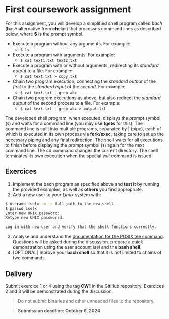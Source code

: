 # First coursework assignment

For this assignment, you will develop a simplified shell program called *bach* (**b**ash **a**lternative from **ch**elas) that
processes command lines as described below, where **$** is the prompt symbol.

- Execute a program without any arguments. For example:
    * ```$ ls```
- Execute a program with arguments. For example:
    * ```$ cat text1.txt text2.txt```
- Execute a program with or without arguments, redirecting its *standard output* to a file. For example:
    * ```$ cat text.txt > copy.txt```
- Chain two program execution, connecting the *standard output* of the *first* to the *standard input* of the *second*. For example:
    * ```$ cat text.txt | grep abc```
- Chain two program executions as above, but also redirect the *standard output* of the second process to a file. For example:
    * ```$ cat text.txt | grep abc > output.txt```

The developed shell program, when executed, displays the prompt symbol (```$```) and waits for a command line (you may use **fgets** for this). The command line is split into multiple programs, separated by | (pipe), each of which is executed in its own process via **fork/exec**, taking care to set up the necessary piping and any final redirection. The shell waits for all executions to finish before displaying the prompt symbol (```$```) again for the next command line. The cd command changes the current directory. The shell terminates its own execution
when the special *exit* command is issued.

## Exercices

1. Implement the bach program as specified above and **test it** by running the provided examples, as well as **others** you find appropriate.
2. Add a new user to your *Linux* system with: 

```bash
$ useradd iselx -m -s full_path_to_the_new_shell
$ passwd iselx
Enter new UNIX password:
Retype new UNIX passworrd:
```

	Log in with new user and verify that the shell functions correctly.

3. Analyse and understand the [documentation for the POSIX tee command](https://pubs.opengroup.org/onlinepubs/9699919799/utilities/tee.html). Questions will be asked during the discussion. prepare a quick demonstration using the user account *isel* and the **bash shell**.
4. [OPTIONAL] Inprove your **bach shell** so that it is not limited to chains of two commands.

## Delivery

Submit exercice 1 or 4 using the tag **CW1** in the GitHub repository. Exercices 2 and 3 will be demonstrated during the discussion.

> Do not submit binaries and other unneeded files to the repository.

> **Submission deadline: October 6, 2024**


